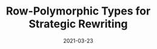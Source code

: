 ---
label: I5
title: "Row-Polymorphic Types for Strategic Rewriting"
collection: publications
type: "Technical Report"
date: 2021-03-23
authors: "Rongxiao Fu, Xueying Qin, Ornela Dardha, and Michel Steuwer"
short-venue: arXiv
venue: "Technical Report published on arXiv"
paperurl: 'https://arxiv.org/pdf/2103.13390.pdf'
dblp: 'journals/corr/abs-2103-13390'
projects: ['ELEVATE']
---